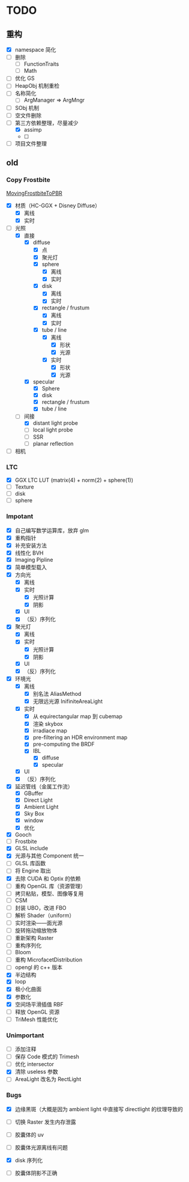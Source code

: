 # TODO

## 重构

- [x] namespace 简化
- [ ] 删除
  - [ ] FunctionTraits
  - [ ] Math
- [ ] 优化 GS
- [ ] HeapObj 机制重检
- [ ] 名称简化
  - [ ] ArgManager => ArgMngr
- [ ] SObj 机制
- [ ] 空文件删除
- [ ] 第三方依赖整理，尽量减少
  - [x] assimp
  - [ ] 
- [ ] 项目文件整理

## old

### Copy Frostbite

[MovingFrostbiteToPBR](https://github.com/Ubpa/Note/tree/master/CG/courses/MovingFrostbiteToPBR) 

- [x] 材质（HC-GGX + Disney Diffuse） 
  - [x] 离线
  - [x] 实时
- [ ] 光照
  - [x] 直接
    - [x] diffuse
      - [x] 点
      - [x] 聚光灯
      - [x] sphere
        - [x] 离线
        - [x] 实时
      - [x] disk
        - [x] 离线
        - [x] 实时
      - [x] rectangle / frustum
        - [x] 离线
        - [x] 实时
      - [x] tube / line
        - [x] 离线
          - [x] 形状
          - [x] 光源
        - [x] 实时
          - [x] 形状
          - [x] 光源
    - [x] specular
      - [x] Sphere
      - [x] disk
      - [x] rectangle / frustum
      - [x] tube / line
  - [ ] 间接
    - [x] distant light probe
    - [ ] local light probe
    - [ ] SSR
    - [ ] planar reflection
- [ ] 相机

### LTC

- [x] GGX LTC LUT (matrix(4) + norm(2) + sphere(1))
- [ ] Texture
- [ ] disk
- [ ] sphere

### Impotant

- [x] 自己编写数学运算库，放弃 glm
- [x] 重构指针
- [x] 补充安装方法
- [x] 线性化 BVH
- [x] Imaging Pipline
- [x] 简单模型载入
- [x] 方向光
  - [x] 离线
  - [x] 实时
    - [x] 光照计算
    - [x] 阴影
  - [x] UI
  - [x] （反）序列化
- [x] 聚光灯
  - [x] 离线
  - [x] 实时
    - [x] 光照计算
    - [x] 阴影
  - [x] UI
  - [x] （反）序列化
- [x] 环境光
  - [x] 离线
    - [x] 别名法 AliasMethod
    - [x] 无限远光源 InifiniteAreaLight
  - [x] 实时
    - [x] 从 equirectangular map 到 cubemap
    - [x] 渲染 skybox
    - [x] irradiace map
    - [x] pre-filtering an HDR environment map
    - [x] pre-computing the BRDF
    - [x] IBL
      - [x] diffuse
      - [x] specular
  - [x] UI
  - [x] （反）序列化
- [x] 延迟管线（金属工作流）
  - [x] GBuffer
  - [x] Direct Light
  - [x] Ambient Light
  - [x] Sky Box
  - [x] window
  - [x] 优化
- [x] Gooch
- [ ] Frostbite
- [x] GLSL include
- [x] 光源与其他 Component 统一
- [ ] GLSL 库函数
- [ ] 将 Engine 取出
- [x] 去除 CUDA 和 Optix 的依赖
- [ ] 重构 OpenGL 库（资源管理）
- [ ] 拷贝粘贴，模型、图像等复用
- [ ] CSM
- [ ] 封装 UBO，改进 FBO
- [ ] 解析 Shader（uniform）
- [ ] 实时渲染——面光源
- [ ] 旋转拖动缩放物体
- [ ] 重新架构 Raster
- [ ] 重构序列化
- [ ] Bloom
- [ ] 重构 MicrofacetDistribution
- [ ] opengl 的 c++ 版本
- [x] 半边结构
- [x] loop
- [x] 极小化曲面
- [x] 参数化
- [x] 空间场平滑插值 RBF
- [ ] 释放 OpenGL 资源
- [ ] TriMesh 性能优化

### Unimportant

- [ ] 添加注释
- [ ] 保存 Code 模式的 Trimesh
- [ ] 优化 intersector
- [x] 清除 useless 参数
- [ ] AreaLight 改名为 RectLight

### Bugs

- [x] 边缘黑斑（大概是因为 ambient light 中直接写 directlight 的纹理导致的
- [ ] 切换 Raster 发生内存泄露
- [ ] 胶囊体的 uv
- [ ] 胶囊体光源离线有问题
- [x] disk 序列化
- [ ] 胶囊体阴影不正确

